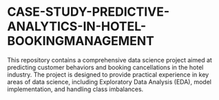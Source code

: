 # CASE-STUDY-PREDICTIVE-ANALYTICS-IN-HOTEL-BOOKINGMANAGEMENT
This repository contains a comprehensive data science project aimed at predicting customer behaviors and booking cancellations in the hotel industry. The project is designed to provide practical experience in key areas of data science, including Exploratory Data Analysis (EDA), model implementation, and handling class imbalances.

